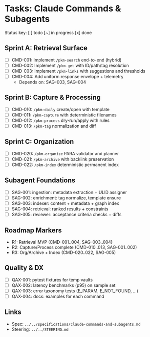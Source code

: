 # Tasks: Claude Commands & Subagents

Status key: [ ] todo  [~] in progress  [x] done

## Sprint A: Retrieval Surface
- [ ] CMD-001: Implement `/pkm-search` end-to-end (hybrid)
- [ ] CMD-002: Implement `/pkm-get` with ID/path/tag resolution
- [ ] CMD-003: Implement `/pkm-links` with suggestions and thresholds
- [ ] CMD-004: Add uniform response envelope + telemetry
  - Depends on: SAG-003, SAG-004

## Sprint B: Capture & Processing
- [ ] CMD-010: `/pkm-daily` create/open with template
- [ ] CMD-011: `/pkm-capture` with deterministic filenames
- [ ] CMD-012: `/pkm-process` dry-run/apply with rules
- [ ] CMD-013: `/pkm-tag` normalization and diff

## Sprint C: Organization
- [ ] CMD-020: `/pkm-organize` PARA validator and planner
- [ ] CMD-021: `/pkm-archive` with backlink preservation
- [ ] CMD-022: `/pkm-index` deterministic permanent index

## Subagent Foundations
- [ ] SAG-001: ingestion: metadata extraction + ULID assigner
- [ ] SAG-002: enrichment: tag normalize, template ensure
- [ ] SAG-003: indexer: content + metadata + graph index
- [ ] SAG-004: retrieval: ranked results + constraints
- [ ] SAG-005: reviewer: acceptance criteria checks + diffs

## Roadmap Markers
- R1: Retrieval MVP (CMD-001..004, SAG-003..004)
- R2: Capture/Process complete (CMD-010..013, SAG-001..002)
- R3: Org/Archive + Index (CMD-020..022, SAG-005)

## Quality & DX
- [ ] QAX-001: pytest fixtures for temp vaults
- [ ] QAX-002: latency benchmarks (p95) on sample set
- [ ] QAX-003: error taxonomy tests (E_PARAM, E_NOT_FOUND, ...)
- [ ] QAX-004: docs: examples for each command

## Links
- Spec: `../../specifications/claude-commands-and-subagents.md`
- Steering: `../../STEERING.md`
